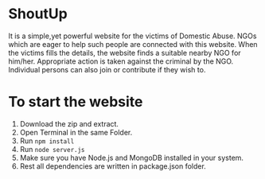 # ShoutUp
It is a simple,yet powerful website for the victims of Domestic Abuse.
NGOs which are eager to help such people are connected with this website.
When the victims fills the details, the website finds a suitable nearby NGO for him/her.
Appropriate action is taken against the criminal by the NGO.
Individual persons can also join or contribute if they wish to.


# To start the website
1. Download the zip and extract.
2. Open Terminal in the same Folder.
3. Run `npm install`
4. Run `node server.js`
5. Make sure you have Node.js and MongoDB installed in your system.
6. Rest all dependencies are written in package.json folder.
